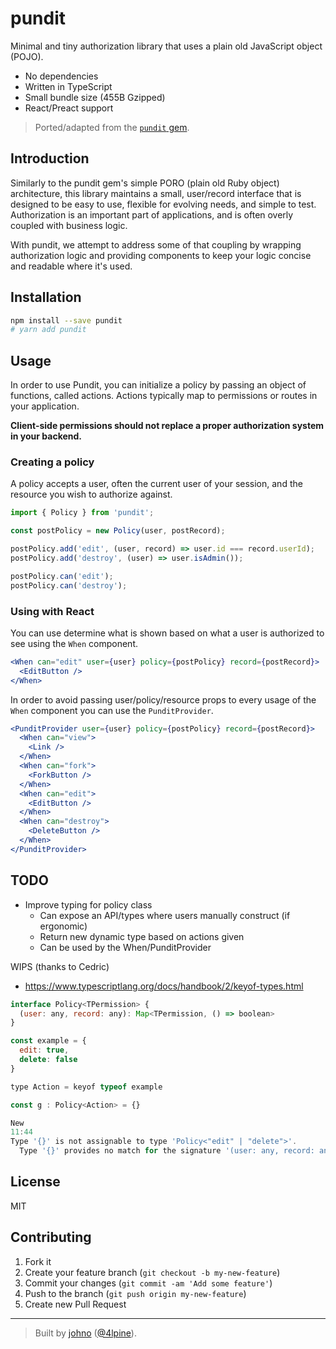 # pundit

Minimal and tiny authorization library that uses a plain old JavaScript object (POJO).

- No dependencies
- Written in TypeScript
- Small bundle size (455B Gzipped)
- React/Preact support

> Ported/adapted from the [`pundit` gem](https://github.com/varvet/pundit).

## Introduction

Similarly to the pundit gem's simple PORO (plain old Ruby object) architecture, this library maintains a small,
user/record interface that is designed to be easy to use, flexible for evolving needs, and simple to test.
Authorization is an important part of applications, and is often overly coupled with business logic.

With pundit, we attempt to address some of that coupling by wrapping authorization logic and providing components
to keep your logic concise and readable where it's used.

## Installation

```bash
npm install --save pundit
# yarn add pundit
```

## Usage

In order to use Pundit, you can initialize a policy by passing an object of functions, called actions.
Actions typically map to permissions or routes in your application.

**Client-side permissions should not replace a proper authorization system in your backend.**

### Creating a policy

A policy accepts a user, often the current user of your session, and the resource you wish to authorize against.

```javascript
import { Policy } from 'pundit';

const postPolicy = new Policy(user, postRecord);

postPolicy.add('edit', (user, record) => user.id === record.userId);
postPolicy.add('destroy', (user) => user.isAdmin());

postPolicy.can('edit');
postPolicy.can('destroy');
```

### Using with React

You can use determine what is shown based on what a user is authorized to see using the `When` component.

```jsx
<When can="edit" user={user} policy={postPolicy} record={postRecord}>
  <EditButton />
</When>
```

In order to avoid passing user/policy/resource props to every usage of the `When` component you can use the `PunditProvider`.

```jsx
<PunditProvider user={user} policy={postPolicy} record={postRecord}>
  <When can="view">
    <Link />
  </When>
  <When can="fork">
    <ForkButton />
  </When>
  <When can="edit">
    <EditButton />
  </When>
  <When can="destroy">
    <DeleteButton />
  </When>
</PunditProvider>
```

## TODO

- Improve typing for policy class
  - Can expose an API/types where users manually construct (if ergonomic)
  - Return new dynamic type based on actions given
  - Can be used by the When/PunditProvider

WIPS (thanks to Cedric)

- https://www.typescriptlang.org/docs/handbook/2/keyof-types.html

```js
interface Policy<TPermission> {
  (user: any, record: any): Map<TPermission, () => boolean>
}

const example = {
  edit: true,
  delete: false
}

type Action = keyof typeof example

const g : Policy<Action> = {}

New
11:44
Type '{}' is not assignable to type 'Policy<"edit" | "delete">'.
  Type '{}' provides no match for the signature '(user: any, record: any): Map<"edit" | "delete", () => boolean>'.
```

## License

MIT

## Contributing

1. Fork it
2. Create your feature branch (`git checkout -b my-new-feature`)
3. Commit your changes (`git commit -am 'Add some feature'`)
4. Push to the branch (`git push origin my-new-feature`)
5. Create new Pull Request

---

> Built by [johno](https://johno.com) ([@4lpine](https://twitter.com/4lpine)).
